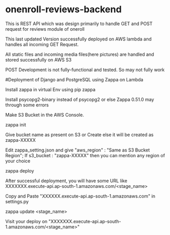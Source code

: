 # onenroll-reviews-backend
This is REST API which was design primarily to handle GET and POST request for reviews module of oneroll

This last updated Version successfully deployed on AWS lambda and handles all incoming GET Request.

All static files and incoming media files(here pictures) are handled and stored successfully on AWS S3

POST Development is not fully-functional and tested. So may not fully work


#Deployment of Django and PostgreSQL using Zappa on Lambda

Install zappa in virtual Env using pip zappa 

Install psycopg2-binary instead of psycopg2 or else Zappa 0.51.0 may through some errors

Make S3 Bucket in the AWS Console.
 
zappa init

Give bucket name as present on S3 or Create else it will be created as zappa-XXXXX

Edit zappa_setting.json and give "aws_region" : "Same as S3 Bucket Region"; If s3_bucket : "zappa-XXXXX" 
then you can mention any region of your choice

zappa deploy

After successful deployment, you will have some URL like XXXXXXX.execute-api.ap-south-1.amazonaws.com/<stage_name>

Copy and Paste "XXXXXX.execute-api.ap-south-1.amazonaws.com" in settings.py

zappa update <stage_name>

Visit your deploy on "XXXXXXX.execute-api.ap-south-1.amazonaws.com/<stage_name>"